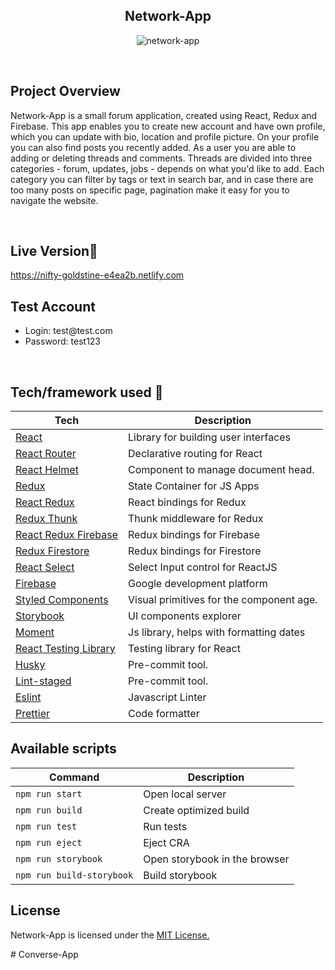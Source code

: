 <h2 align="center">Network-App</h2>

<p align="center">
  <img src="https://imgbbb.com/images/2020/04/28/network-app-screen.png" alt="network-app" />
</p>

<br>

## Project Overview
Network-App is a small forum application, created using React, Redux and Firebase. This app enables you to create new account and have own profile, which you can update with bio, location and profile picture. On your profile you can also find  posts you recently added. As a user you are able to adding or deleting threads and comments. Threads are divided into three categories - forum, updates, jobs - depends on what you'd like to add. Each category you can filter by tags or text in search bar, and in case there are too many posts on specific page, pagination make it easy for you to navigate the website.
 
<br>
 
## Live Version📍

<a href="https://nifty-goldstine-e4ea2b.netlify.com">https://nifty-goldstine-e4ea2b.netlify.com</a>

## Test Account

<ul>
  <li>Login: test@test.com</li>
  <li>Password: test123</li>
</ul>

<br>

## Tech/framework used 🔧

| Tech                                                               | Description                              |
| -------------------------------------------------------------      | ---------------------------------------- |
| [React](https://reactjs.org/)                                      | Library for building user interfaces     |
| [React Router](https://reacttraining.com/react-router/)            | Declarative routing for React            |
| [React Helmet](https://github.com/nfl/react-helmet/)               | Component to manage document head.       |
| [Redux](https://redux.js.org/)                                     | State Container for JS Apps              |
| [React Redux](https://github.com/reduxjs/react-redux)              | React bindings for Redux                 |
| [Redux Thunk](https://github.com/reduxjs/redux-thunk)              | Thunk middleware for Redux               |
| [React Redux Firebase](http://react-redux-firebase.com/)           | Redux bindings for Firebase              |
| [Redux Firestore](https://github.com/prescottprue/redux-firestore) | Redux bindings for Firestore             |
| [React Select](https://react-select.com/)                          | Select Input control for ReactJS         |
| [Firebase](https://firebase.google.com/)                           | Google development platform              |
| [Styled Components](https://styled-components.com/)                | Visual primitives for the component age. |
| [Storybook](https://storybook.js.org/)                             | UI components explorer                   |
| [Moment](https://momentjs.com/)                                    | Js library, helps with formatting dates  |
| [React Testing Library](https://testing-library.com/)              | Testing library for React                |
| [Husky](https://github.com/okonet/lint-staged)                     | Pre-commit tool.                         |
| [Lint-staged](https://github.com/okonet/lint-staged)               | Pre-commit tool.                         |
| [Eslint](https://eslint.org/)                                      | Javascript Linter                        |
| [Prettier](https://prettier.io/)                                   | Code formatter                           |

## Available scripts

| Command                   | Description                   |
| ------------------------- | ----------------------------- |
| `npm run start`           | Open local server             |
| `npm run build`           | Create optimized build        |
| `npm run test`            | Run tests                     |
| `npm run eject`           | Eject CRA                     |
| `npm run storybook`       | Open storybook in the browser |
| `npm run build-storybook` | Build storybook               |

## License

Network-App is licensed under the <a href='https://opensource.org/licenses/mit-license.php'>MIT License.</a>
      
#   C o n v e r s e - A p p  
 